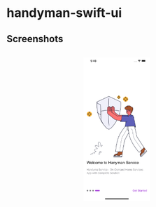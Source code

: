 # handyman-swift-ui

## Screenshots

<h4 align="center">
<img src="screenshots/image1.png" width="30%" vspace="10" hspace="10">
